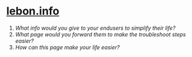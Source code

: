# [lebon.info](https://lebon.info)

1. *What info would you give to your endusers to simplify their life?*
2. *What page would you forward them to make the troubleshoot steps easier?*
3. *How can this page make your life easier?*